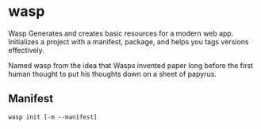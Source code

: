 wasp
======

Wasp Generates and creates basic resources for a modern web app. 
Initializes a project with a manifest, package, and helps you tags versions effectively.

Named wasp from the idea that Wasps invented paper long before the first human thought to put his thoughts down on a sheet of papyrus.

Manifest
--------
```
wasp init [-m --manifest]
```
